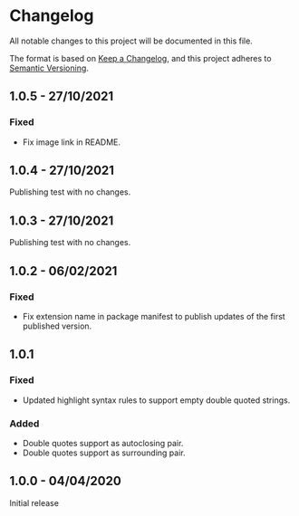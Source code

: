 # Changelog

All notable changes to this project will be documented in this file.

The format is based on [Keep a Changelog](https://keepachangelog.com/en/1.0.0/),
and this project adheres to [Semantic Versioning](https://semver.org/spec/v2.0.0.html).

## 1.0.5 - 27/10/2021

### Fixed

- Fix image link in README.

## 1.0.4 - 27/10/2021

Publishing test with no changes.

## 1.0.3 - 27/10/2021

Publishing test with no changes.

## 1.0.2 - 06/02/2021

### Fixed

- Fix extension name in package manifest to publish updates of the first published version.

## 1.0.1

### Fixed

- Updated highlight syntax rules to support empty double quoted strings.

### Added

- Double quotes support as autoclosing pair.
- Double quotes support as surrounding pair.

## 1.0.0 - 04/04/2020

Initial release
